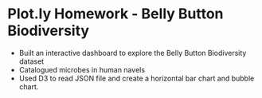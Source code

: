 # Plot.ly Homework - Belly Button Biodiversity

* Built an interactive dashboard to explore the Belly Button Biodiversity dataset
* Catalogued microbes in human navels
* Used D3 to read JSON file and create a horizontal bar chart and bubble chart.

